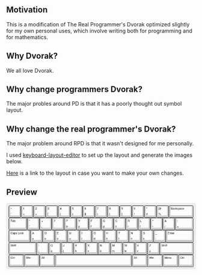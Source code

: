 ## Motivation
This is a modification of The Real Programmer's Dvorak optimized slightly for my own personal uses, which involve writing both for programming and for mathematics.

## Why Dvorak?
We all love Dvorak.

## Why change programmers Dvorak?
The major probles around PD is that it has a poorly thought out symbol layout.

## Why change the real programmer's Dvorak?
The major problem around RPD is that it wasn't designed for me personally.

I used [keyboard-layout-editor](https://keyboard-layout-editor.com/) to set up the layout and generate the images below.

[Here](https://keyboard-layout-editor.com/##@@=~%0A%60&=1%0A%3C&=2%0A%3E&=3%0A%5B&=4%0A%7B&=5%0A(&=6%0A$&=7%0A)&=8%0A%7D&=9%0A%5D&=0%0A!&=*%0A%23&=%2F@%0A%25&_w:2%3B&=Backspace%3B&@_w:1.5%3B&=Tab&=%22%0A'&=+%0A,&=%3F%0A.&=P%0Ap&=Y%0Ay&=F%0Af&=G%0Ag&=C%0Ac&=R%0Ar&=L%0Al&=%5E%0A%5C&=%2F&%0A%2F%2F&_w:1.5%3B&=%7C%0A%2F=%3B&@_w:1.75%3B&=Caps%20Lock&=A%0Aa&=O%0Ao&=E%0Ae&=U%0Au&=I%0Ai&=D%0Ad&=H%0Ah&=T%0At&=N%0An&=S%0As&=%2F_%0A-&_w:2.25%3B&=Enter%3B&@_w:2.25%3B&=Shift&=%2F:%0A%2F%3B&=Q%0Aq&=J%0Aj&=K%0Ak&=X%0Ax&=B%0Ab&=M%0Am&=W%0Aw&=V%0Av&=Z%0Az&_w:2.75%3B&=Shift%3B&@_w:1.25%3B&=Ctrl&_w:1.25%3B&=Win&_w:1.25%3B&=Alt&_a:7&w:6.25%3B&=&_a:4&w:1.25%3B&=Alt&_w:1.25%3B&=Win&_w:1.25%3B&=Menu&_w:1.25%3B&=Ctrl) is a link to the layout in case you want to make your own changes.

## Preview 
![base layer](./keyboard-layout.png)
